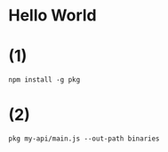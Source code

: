# Hello World


# (1)

`npm install -g pkg`

# (2)

`pkg my-api/main.js --out-path binaries`
<!-- `pkg -t node17-linux-arm64 my-api/main.js --out-path binaries` -->
